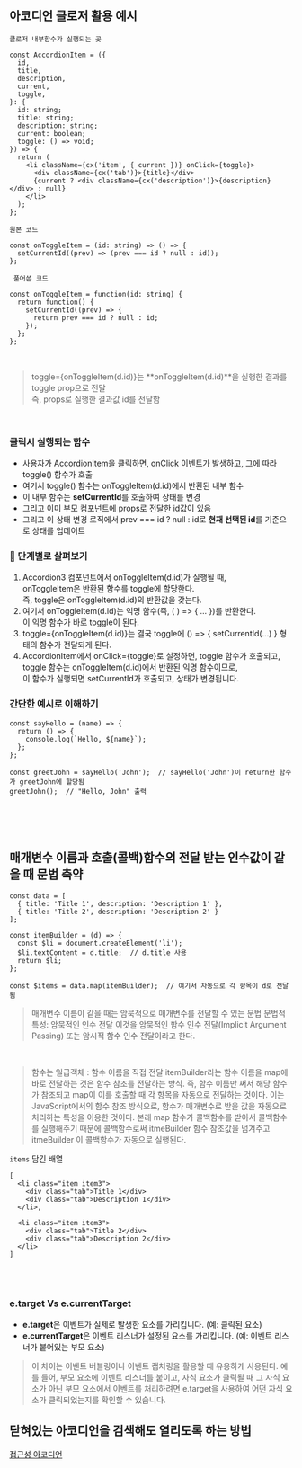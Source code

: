 ## 아코디언 클로저 활용 예시

`클로저 내부함수가 실행되는 곳`

```
const AccordionItem = ({
  id,
  title,
  description,
  current,
  toggle,
}: {
  id: string;
  title: string;
  description: string;
  current: boolean;
  toggle: () => void;
}) => {
  return (
    <li className={cx('item', { current })} onClick={toggle}>
      <div className={cx('tab')}>{title}</div>
      {current ? <div className={cx('description')}>{description}</div> : null}
    </li>
  );
};
```

`원본 코드`

```
const onToggleItem = (id: string) => () => {
  setCurrentId((prev) => (prev === id ? null : id));
};
```

` 풀어쓴 코드`

```
const onToggleItem = function(id: string) {
  return function() {
    setCurrentId((prev) => {
      return prev === id ? null : id;
    });
  };
};
```

<br >

> toggle={onToggleItem(d.id)}는 **onToggleItem(d.id)**을 실행한 결과를 toggle prop으로 전달  
> 즉, props로 실행한 결과값 id를 전달함

<br>

### 클릭시 실행되는 함수

- 사용자가 AccordionItem을 클릭하면, onClick 이벤트가 발생하고, 그에 따라 toggle() 함수가 호출
- 여기서 toggle() 함수는 onToggleItem(d.id)에서 반환된 내부 함수
- 이 내부 함수는 **setCurrentId**를 호출하여 상태를 변경
- 그리고 이미 부모 컴포넌트에 props로 전달한 id값이 있음
- 그리고 이 상태 변경 로직에서 prev === id ? null : id로 **현재 선택된 id**를 기준으로 상태를 업데이트

### 🛑 단계별로 살펴보기

1. Accordion3 컴포넌트에서 onToggleItem(d.id)가 실행될 때,  
   onToggleItem은 반환된 함수를 toggle에 할당한다.  
   즉, toggle은 onToggleItem(d.id)의 반환값을 갖는다.
2. 여기서 onToggleItem(d.id)는 익명 함수(즉, ( ) => { ... })를 반환한다.  
   이 익명 함수가 바로 toggle이 된다.
3. toggle={onToggleItem(d.id)}는 결국 toggle에 () => { setCurrentId(...) } 형태의 함수가 전달되게 된다.
4. AccordionItem에서 onClick={toggle}로 설정하면, toggle 함수가 호출되고,  
   toggle 함수는 onToggleItem(d.id)에서 반환된 익명 함수이므로,  
   이 함수가 실행되면 setCurrentId가 호출되고, 상태가 변경됩니다.

### 간단한 예시로 이해하기

```
const sayHello = (name) => {
  return () => {
    console.log(`Hello, ${name}`);
  };
};

const greetJohn = sayHello('John');  // sayHello('John')이 return한 함수가 greetJohn에 할당됨
greetJohn();  // "Hello, John" 출력
```

<br>
<br>
<br>

## 매개변수 이름과 호출(콜백)함수의 전달 받는 인수값이 같을 때 문법 축약

```
const data = [
  { title: 'Title 1', description: 'Description 1' },
  { title: 'Title 2', description: 'Description 2' }
];

const itemBuilder = (d) => {
  const $li = document.createElement('li');
  $li.textContent = d.title;  // d.title 사용
  return $li;
};

const $items = data.map(itemBuilder);  // 여기서 자동으로 각 항목이 d로 전달됨
```

> 매개변수 이름이 같을 때는 암묵적으로 매개변수를 전달할 수 있는 문법
> 문법적 특성: 암묵적인 인수 전달
> 이것을 암묵적인 함수 인수 전달(Implicit Argument Passing) 또는 암시적 함수 인수 전달이라고 한다.

<br>

> 함수는 일급객체 : 함수 이름을 직접 전달
> itemBuilder라는 함수 이름을 map에 바로 전달하는 것은 함수 참조를 전달하는 방식.
> 즉, 함수 이름만 써서 해당 함수가 참조되고 map이 이를 호출할 때 각 항목을 자동으로 전달하는 것이다.
> 이는 JavaScript에서의 함수 참조 방식으로,
> 함수가 매개변수로 받을 값을 자동으로 처리하는 특성을 이용한 것이다.
> 본래 map 함수가 콜백함수를 받아서 콜백함수를 실행해주기 때문에
> 콜백함수로써 itmeBuilder 함수 참조값을 넘겨주고 itmeBuilder 이 콜백함수가 자동으로 실행된다.

`items` 담긴 배열

```
[
  <li class="item item3">
    <div class="tab">Title 1</div>
    <div class="tab">Description 1</div>
  </li>,

  <li class="item item3">
    <div class="tab">Title 2</div>
    <div class="tab">Description 2</div>
  </li>
]
```

<br>
<br>

### e.target Vs e.currentTarget

- **e.target**은 이벤트가 실제로 발생한 요소를 가리킵니다. (예: 클릭된 요소)
- **e.currentTarget**은 이벤트 리스너가 설정된 요소를 가리킵니다. (예: 이벤트 리스너가 붙어있는 부모 요소)

> 이 차이는 이벤트 버블링이나 이벤트 캡처링을 활용할 때 유용하게 사용된다.
> 예를 들어, 부모 요소에 이벤트 리스너를 붙이고, 자식 요소가 클릭될 때
> 그 자식 요소가 아닌 부모 요소에서 이벤트를 처리하려면 e.target을 사용하여
> 어떤 자식 요소가 클릭되었는지를 확인할 수 있습니다.

## 닫혀있는 아코디언을 검색해도 열리도록 하는 방법

[접근성 아코디언](https://hiddenest.dev/accessible-accordion)
